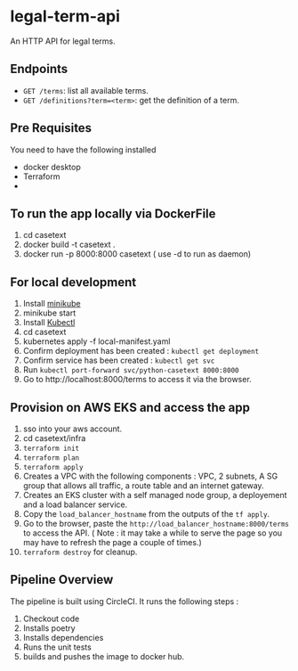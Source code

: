 # legal-term-api

An HTTP API for legal terms.

## Endpoints

* `GET /terms`: list all available terms.
* `GET /definitions?term=<term>`: get the definition of a term.

## Pre Requisites

You need to have the following installed

* docker desktop
* Terraform
* 

## To run the app locally via DockerFile

1. cd casetext 
2. docker build -t casetext .
3. docker run -p 8000:8000 casetext ( use -d to run as daemon)

## For local development

1. Install [minikube](https://minikube.sigs.k8s.io/docs/start/)
2. minikube start
3. Install [Kubectl]()
4. cd casetext
5. kubernetes apply -f local-manifest.yaml
6. Confirm deployment has been created : `kubectl get deployment`
7. Confirm service has been created : `kubectl get svc`
8. Run `kubectl port-forward svc/python-casetext 8000:8000` 
9. Go to http://localhost:8000/terms to access it via the browser. 

## Provision on AWS EKS and access the app

1. sso into your aws account.
2. cd casetext/infra
3. `terraform init` 
4. `terraform plan` 
5. `terraform apply`
6. Creates a VPC with the following components : VPC, 2 subnets, A SG group that allows all traffic, a route table and an internet gateway.
7. Creates an EKS cluster with a self managed node group, a deployement and a load balancer service. 
8. Copy the `load_balancer_hostname` from the outputs of the `tf apply`.
9. Go to the browser, paste the `http://load_balancer_hostname:8000/terms` to access the API. ( Note : it may take a while to serve the page so you may have to refresh the page a couple of times.)
10. `terraform destroy` for cleanup.

## Pipeline Overview

The pipeline is built using CircleCI. It runs the following steps : 

1. Checkout code
2. Installs poetry
3. Installs dependencies
4. Runs the unit tests
5. builds and pushes the image to docker hub.